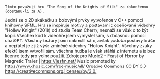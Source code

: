     Tímto považuji hru "The Song of the Knights of Silk" za dokončenou (dostanu-li za A).
Jedná se o 2D skákačku s bojovými prvky vytvořenou v C++ pomocí knihovny SFML.
Hra se inspiruje motivy a postavami z oceňované videohry "Hollow Knight" (2018) od studia Team Cherry, nesnaží se však o to být kopií.
Všechen kód k videohře jsem vymyslel sám, s občasnou pomocí chatGPT.
Všechny textury jsem nakreslil sám, avšak podoba postavy hráče a nepřátel je z již výše zmíněné videohry "Hollow Knight".
Všechny zvuky efektů jsem vytvořil sám, všechna hudba je však stáhlá z internetu a je bez licence tedy pro volné použití.
Zdroje pro Music2 - 
Feast of Horror by Magnetic Trailer | https://lesfm.net/
Music promoted by https://www.chosic.com/free-music/all/
Creative Commons CC BY 3.0
https://creativecommons.org/licenses/by/3.0/
